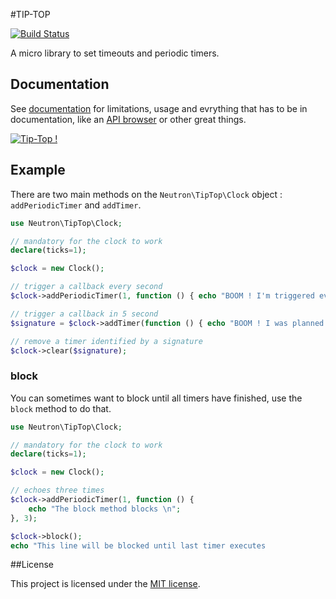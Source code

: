 #TIP-TOP

[![Build Status](https://secure.travis-ci.org/romainneutron/Tip-Top.png?branch=master)](https://travis-ci.org/romainneutron/Tip-Top)

A micro library to set timeouts and periodic timers.

## Documentation

See [documentation](https://tip-top.readthedocs.org) for limitations, usage and evrything that has to be in
documentation, like an [API browser](https://tip-top.readthedocs.org/en/latest/_static/API/) or other great things.

[![Tip-Top !](https://raw.github.com/romainneutron/Tip-Top/master/docs/source/_themes/Alchemy/static/img/project.png)](https://tip-top.readthedocs.org)

## Example

There are two main methods on the `Neutron\TipTop\Clock` object :
`addPeriodicTimer` and `addTimer`.

```php
use Neutron\TipTop\Clock;

// mandatory for the clock to work
declare(ticks=1);

$clock = new Clock();

// trigger a callback every second
$clock->addPeriodicTimer(1, function () { echo "BOOM ! I'm triggered every second !\n"; });

// trigger a callback in 5 second
$signature = $clock->addTimer(function () { echo "BOOM ! I was planned 5 seconds ago !\n"; });

// remove a timer identified by a signature
$clock->clear($signature);
```

### block

You can sometimes want to block until all timers have finished, use the `block`
method to do that.

```php
use Neutron\TipTop\Clock;

// mandatory for the clock to work
declare(ticks=1);

$clock = new Clock();

// echoes three times
$clock->addPeriodicTimer(1, function () {
    echo "The block method blocks \n";
}, 3);

$clock->block();
echo "This line will be blocked until last timer executes
```

##License

This project is licensed under the [MIT license](http://opensource.org/licenses/MIT).

